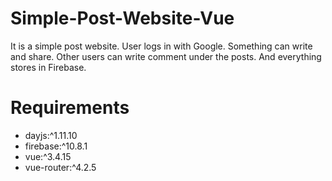# Simple-Post-Website-Vue

It is a simple post website. User logs in with Google. Something can write and share. Other users can write comment under the posts. And everything stores in Firebase.

# Requirements
- dayjs:^1.11.10
- firebase:^10.8.1
- vue:^3.4.15
- vue-router:^4.2.5
